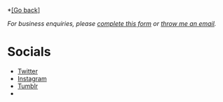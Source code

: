 *[[Go back]]()

*For business enquiries, please [complete this form](https://k88ggg4392h.typeform.com/to/VtwZ2nZk) or [throw me an email](mailto:hello@hyperfre.sh).*

# Socials
- [Twitter](twitter.com/Hyperfresh8080)
- [Instagram](instagram.com/hyperfresh8080)
- [Tumblr](hyperfresh8080.tumblr.com)
- 
